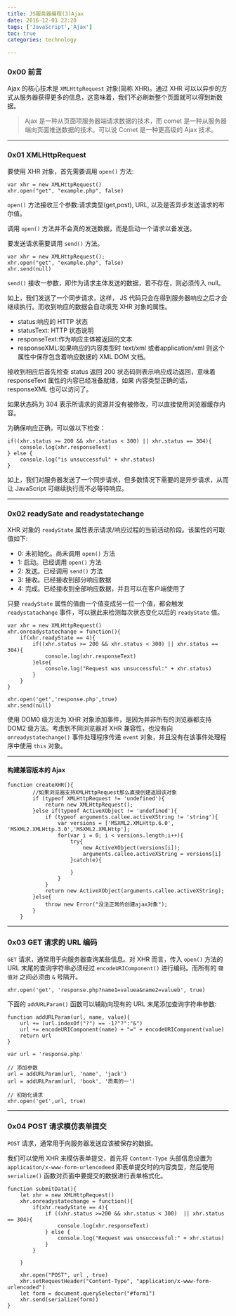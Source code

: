 ```yaml
---
title: JS服务器编程(3)Ajax      
date: 2016-12-01 22:20  
tags: ['JavaScript','Ajax']
toc: true
categories: technology

---
```

### 0x00 前言
Ajax 的核心技术是 `XMLHttpRequest` 对象(简称 XHR)。通过 XHR 可以以异步的方式从服务器获得更多的信息，这意味着，我们不必刷新整个页面就可以得到新数据。


> Ajax 是一种从页面项服务器端请求数据的技术，而 comet 是一种从服务器端向页面推送数据的技术。可以说 Comet 是一种更高级的 Ajax 技术。

---
### 0x01 XMLHttpRequest
要使用 XHR 对象，首先需要调用 `open()` 方法:

```
var xhr = new XMLHttpRequest()
xhr.open("get", "example.php", false)
```

`open()` 方法接收三个参数:请求类型(get,post), URL, 以及是否异步发送请求的布尔值。

调用 `open()` 方法并不会真的发送数据，而是启动一个请求以备发送。

要发送请求需要调用 `send()` 方法。

```
var xhr = new XMLHttpRequest();
xhr.open("get", "example.php", false)
xhr.send(null)
```

`send()` 接收一参数，即作为请求主体发送的数据，若不存在，则必须传入 null。

如上，我们发送了一个同步请求，这样， JS 代码只会在得到服务器响应之后才会继续执行。而收到响应的数据会自动填充 XHR 对象的属性。

* status:响应的 HTTP 状态
* statusText: HTTP 状态说明
* responseText:作为响应主体被返回的文本
* responseXML:如果响应的内容类型时 text/xml 或者application/xml 则这个属性中保存包含着响应数据的 XML DOM 文档。

接收到相应后首先检查 status 返回 200 状态码则表示响应成功返回，意味着 responseText 属性的内容已经准备就绪，如果 内容类型正确的话， responseXML 也可以访问了。

如果状态码为 304 表示所请求的资源并没有被修改，可以直接使用浏览器缓存内容。


为确保响应正确，可以做以下检查：

```
if((xhr.status >= 200 && xhr.status < 300) || xhr.status == 304){
    console.log(xhr.responseText)
} else {
    console.log("is unsuccessful" + xhr.status)
}
```

如上，我们对服务器发送了一个同步请求，但多数情况下需要的是异步请求，从而让 JavaScript 可继续执行而不必等待响应。


---
### 0x02 readySate and readystatechange
XHR 对象的 `readyState` 属性表示请求/响应过程的当前活动阶段。该属性的可取值如下:
* 0: 未初始化。尚未调用 `open()` 方法
* 1: 启动。已经调用 `open()` 方法
* 2: 发送。已经调用 `send()` 方法
* 3: 接收。已经接收到部分响应数据
* 4: 完成。已经接收到全部响应数据，并且可以在客户端使用了

只要 `readyState` 属性的值由一个值变成另一位一个值，都会触发 `readystatachange` 事件，可以据此来检测每次状态变化以后的 `readyState` 值。

```
var xhr = new XMLHttpRequest()
xhr.onreadystatechange = function(){
	if(xhr.readyState == 4){
		if((xhr.status >= 200 && xhr.status < 300) || xhr.status == 304){
			console.log(xhr.responseText)
		}else{
			console.log("Request was unsuccessful:" + xhr.status)
		}
	}
}

xhr.open('get','response.php',true)
xhr.send(null)
```

使用 DOM0 级方法为 XHR 对象添加事件，是因为并非所有的浏览器都支持 DOM2 级方法。考虑到不同浏览器对 XHR 兼容性，也没有向 `onreadystatechange()` 事件处理程序传递 `event` 对象，并且没有在该事件处理程序中使用 `this` 对象。

---
#### 构建兼容版本的 Ajax

```
function createXHR(){
		//如果浏览器支持XMLHttpRequest那么直接创建返回该对象
		if (typeof XMLHttpRequest != 'undefined'){
			return new XMLHttpRequest();
		}else if(typeof ActiveXObject != 'undefined'){
			if (typeof arguments.callee.activeXString != 'string'){
				var versions = ['MSXML2.XMLHttp.6.0', 'MSXML2.XMLHttp.3.0','MSXML2.XMLHttp'];
				for(var i = 0; i < versions.length;i++){
					try{
						new ActiveXObject(versions[i]);
						arguments.callee.activeXString = versions[i]
					}catch(e){

					}
				}
			}
			return new ActiveXObject(arguments.callee.activeXString);
		}else{
			throw new Error("没法正常的创建ajax对象");
		}
	}
```

---
### 0x03 GET 请求的 URL 编码
`GET` 请求，通常用于向服务器查询某些信息。对 XHR 而言，传入 `open()` 方法的 URL 末尾的查询字符串必须经过 `encodeURIComponent()` 进行编码。而所有的 `键值对` 之间必须由 `&` 号隔开。

```
xhr.open('get', 'response.php?name1=valuea&name2=valueb', true)
```

下面的 `addURLParam()` 函数可以辅助向现有的 URL 末尾添加查询字符串参数:

```
function addURLParam(url, name, value){
	url += (url.indexOf("?") == -1?"?":"&")
	url += encodeURIComponent(name) + "=" + encodeURIComponent(value)
	return url
}
```


```
var url = 'response.php'

// 添加参数
url = addURLParam(url, 'name', 'jack')
url = addURLParam(url, 'book', '质素的一')

// 初始化请求
xhr.open('get',url, true)
```


---
### 0x04 POST 请求模仿表单提交
`POST` 请求，通常用于向服务器发送应该被保存的数据。

我们可以使用 XHR 来模仿表单提交，首先将 `Content-Type` 头部信息设置为  `applicaiton/x-www-form-urlencodeed` 即表单提交时的内容类型，然后使用 `serialize()` 函数对页面中要提交的数据进行表单格式化。

```
function submitData(){
	let xhr = new XMLHttpRequest()
	xhr.onreadystatechange = function(){
		if(xhr.readyState == 4){
			if ((xhr.status >=200 && xhr.status < 300)  || xhr.status == 304){
				console.log(xhr.responseText)
			} else {
				console.log("Request was unsuccessful:" + xhr.status)
			}
		}
		
	}

	xhr.open("POST", url , true)
	xhr.setRequestHeader("Content-Type", "application/x-www-form-urlencoded")
	let form = document.querySelector("#form1")
	xhr.send(serialize(form))
}
```



